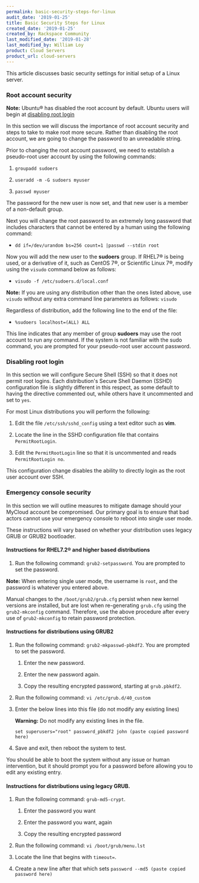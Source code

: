 ```yaml
---
permalink: basic-security-steps-for-linux
audit_date: '2019-01-25'
title: Basic Security Steps for Linux
created_date: '2019-01-25'
created_by: Rackspace Community
last_modified_date: '2019-01-28'
last_modified_by: William Loy
product: Cloud Servers
product_url: cloud-servers
---
```


This article discusses basic security settings for initial setup of a Linux server.


### Root account security

**Note:** Ubuntu&reg; has disabled the root account by default. Ubuntu users will begin at [disabling root login](#disabling-root-login)

In this section we will discuss the importance of root account security and steps to take to make root more secure.
Rather than disabling the root account, we are going to change the password to an unreadable string.

Prior to changing the root account password, we need to establish a pseudo-root user account by using the following commands:

1. ```groupadd sudoers```

2. ```useradd -m -G sudoers myuser```

3. ```passwd myuser```

The password for the new user is now set, and that new user is a member of a non-default group.

Next you will change the root password to an extremely long password that includes characters that cannot be entered by a human using the following command:

- ```dd if=/dev/urandom bs=256 count=1 |passwd --stdin root```

Now you will add the new user to the **sudoers** group. If RHEL7&reg; is being used, or a derivative of it, such as CentOS 7&reg;, or Scientific Linux 7&reg;, modify using the ```visudo``` command below as follows:

- ```visudo -f /etc/sudoers.d/local.conf```

**Note:** If you are using any distribution other than the ones listed above, use ```visudo``` without any extra command line parameters as follows: ```visudo```

Regardless of distribution, add the following line to the end of the file:

- ```%sudoers localhost=(ALL) ALL```

This line indicates that any member of group **sudoers** may use the root account to run any command. If the system is not familiar with the sudo command, you are prompted for your pseudo-root user account password.

### Disabling root login

In this section we will configure Secure Shell (SSH) so that it does not permit root logins. Each distribution's Secure Shell Daemon (SSHD) configuration file is slightly different in this respect, as some default to having the directive commented out, while others have it uncommented and set to ```yes```.

For most Linux distributions you will perform the following:

1. Edit the file ```/etc/ssh/sshd_config``` using a text editor such as **vim**.

2. Locate the line in the SSHD configuration file that contains ```PermitRootLogin```.

3. Edit the ```PermitRootLogin``` line so that it is uncommented and reads ```PermitRootLogin no```.

This configuration change disables the ability to directly login as the root user account over SSH.

### Emergency console security

In this section we will outline measures to mitigate damage should your MyCloud account be compromised. Our primary goal is to ensure that bad actors cannot use your emergency console to reboot into single user mode.

These instructions will vary based on whether your distribution uses legacy GRUB or GRUB2 bootloader.

#### Instructions for RHEL7.2&reg; and higher based distributions

1. Run the following command:  ```grub2-setpassword```. You are prompted to set the password.

**Note:** When entering single user mode, the username is ```root```, and the password is whatever you entered above.

Manual changes to the ```/boot/grub2/grub.cfg``` persist when new kernel versions are installed, but are lost when re-generating ```grub.cfg``` using the ```grub2-mkconfig``` command. Therefore, use the above procedure after every use of ```grub2-mkconfig``` to retain password protection.

#### Instructions for distributions using GRUB2

1. Run the following command: ```grub2-mkpasswd-pbkdf2```. You are prompted to set the password.

    1. Enter the new password.

    2. Enter the new password again.

    3. Copy the resulting encrypted password, starting at ```grub.pbkdf2```.

2. Run the following command: ```vi /etc/grub.d/40_custom```

3. Enter the below lines into this file (do not modify any existing lines)

    **Warning:** Do not modify any existing lines in the file.

      `set superusers="root"
       password_pbkdf2 john (paste copied password here)`

4. Save and exit, then reboot the system to test.

You should be able to boot the system without any issue or human intervention, but it should prompt you for a password before allowing you to edit any existing entry.

#### Instructions for distributions using legacy GRUB.

1. Run the following command: ```grub-md5-crypt```.

    1. Enter the password you want

    2. Enter the password you want, again

    3. Copy the resulting encrypted password

2. Run the following command: ```vi /boot/grub/menu.lst```

3. Locate the line that begins with ```timeout=```.

4. Create a new line after that which sets ```password --md5 (paste copied password here)```



